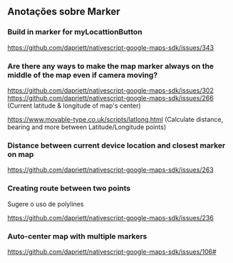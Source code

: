 ## Anotações sobre Marker 

### Build in marker for myLocattionButton

https://github.com/dapriett/nativescript-google-maps-sdk/issues/343

### Are there any ways to make the map marker always on the middle of the map even if camera moving?

https://github.com/dapriett/nativescript-google-maps-sdk/issues/302
https://github.com/dapriett/nativescript-google-maps-sdk/issues/266 (Current latitude & longitude of map's center)

https://www.movable-type.co.uk/scripts/latlong.html (Calculate distance, bearing and more between Latitude/Longitude points)



### Distance between current device location and closest marker on map

https://github.com/dapriett/nativescript-google-maps-sdk/issues/263


### Creating route between two points

Sugere o uso de polylines

https://github.com/dapriett/nativescript-google-maps-sdk/issues/236

### Auto-center map with multiple markers

https://github.com/dapriett/nativescript-google-maps-sdk/issues/106#
